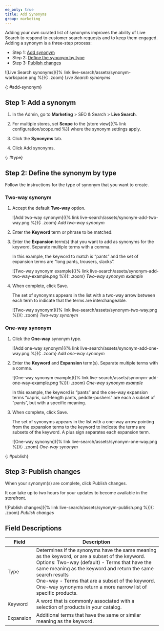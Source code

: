 ```yaml
---
ee_only: true
title: Add Synonyms
group: marketing
---
```


Adding your own curated list of synonyms improves the ability of Live Search to respond to customer search requests and to keep them engaged. Adding a synonym is a three-step process:

- Step 1: [Add synonym](#add-synonym)
- Step 2: [Define the synonym by type](#type)
- Step 3: [Publish changes](#publish)

![Live Search synonyms]({% link live-search/assets/synonym-workspace.png %}){: .zoom}
_Live Search synonyms_

{: #add-synonym}
## Step 1: Add a synonym

1. In the Admin, go to **Marketing** > SEO & Search > **Live Search**.

1. For multiple stores, set **Scope** to the [store view]({% link configuration/scope.md %}) where the synonym settings apply.

1. Click the **Synonyms** tab.

1. Click <span class="btn">Add synonyms</span>.

{: #type}
## Step 2: Define the synonym by type

Follow the instructions for the type of synonym that you want to create.

### Two-way synonym

1. Accept the default **Two-way** option.

    ![Add two-way synonym]({% link live-search/assets/synonym-add-two-way.png %}){: .zoom}
    _Add two-way synonym_

1. Enter the **Keyword** term or phrase to be matched.

1. Enter the **Expansion** term(s) that you want to add as synonyms for the keyword. Separate multiple terms with a comma.

    In this example, the keyword to match is “pants” and the set of expansion terms are “long pants, trousers, slacks”.

    ![Two-way synonym example]({% link live-search/assets/synonym-add-two-way-example.png %}){: .zoom}
    _Two-way synonym example_

1. When complete, click <span class="btn">Save</span>.

    The set of synonyms appears in the list with a two-way arrow between each term to indicate that the terms are interchangeable.

    ![Two-way synonym]({% link live-search/assets/synonym-two-way.png %}){: .zoom}
   _Two-way synonym_

### One-way synonym

1. Click the **One-way** synonym type.

    ![Add one-way synonym]({% link live-search/assets/synonym-add-one-way.png %}){: .zoom}
    _Add one-way synonym_

1. Enter the **Keyword** and **Expansion** term(s). Separate multiple terms with a comma.

   ![One-way synonym example]({% link live-search/assets/synonym-add-one-way-example.png %}){: .zoom}
   _One-way synonym example_

   In this example, the keyword is “pants” and the one-way expansion terms “capris, calf-length pants, peddle-pushers” are each a subset of “pants”, but with a specific meaning.

1. When complete, click <span class="btn">Save</span>.

   The set of synonyms appears in the list with a one-way arrow pointing from the expansion terms to the keyword to indicate the terms are subsets of the keyword. A plus sign separates each expansion term.

   ![One-way synonym]({% link live-search/assets/synonym-one-way.png %}){: .zoom}
   _One-way synonym_

{: #publish}
## Step 3: Publish changes

When your synonym(s) are complete, click <span class="btn">Publish changes</span>.

It can take up to two hours for your updates to become available in the storefront.

  ![Publish changes]({% link live-search/assets/synonym-publish.png %}){: .zoom}
  _Publish changes_
## Field Descriptions

|Field |Description |
|--- |--- |
|Type |Determines if the synonyms have the same meaning as the keyword, or are a subset of the keyword. Options: Two-way (default) - Terms that have the same meaning as the keyword and return the same search results<br />One-way - Terms that are a subset of the keyword. One-way synonyms return a more narrow list of specific products. |
|Keyword |A word that is commonly associated with a selection of products in your catalog. |
|Expansion |Additional terms that have the same or similar meaning as the keyword. |
